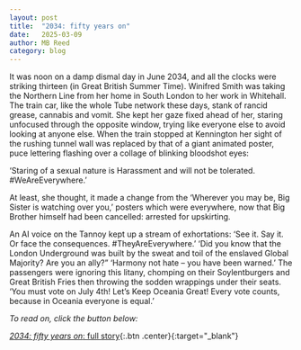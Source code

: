```yaml
---
layout: post
title:  "2034: fifty years on"
date:   2025-03-09
author: MB Reed
category: blog
---
```


It was noon on a damp dismal day in June 2034, and all the clocks were striking thirteen (in Great British Summer Time). Winifred Smith was taking the Northern Line from her home in South London to her work in Whitehall. The train car, like the whole Tube network these days, stank of rancid grease, cannabis and vomit. She kept her gaze fixed ahead of her, staring unfocused through the opposite window, trying like everyone else to avoid looking at anyone else. When the train stopped at Kennington her sight of the rushing tunnel wall was replaced by that of a giant animated poster, puce lettering flashing over a collage of blinking bloodshot eyes:

‘Staring of a sexual nature is Harassment and will not be tolerated. #WeAreEverywhere.’

At least, she thought, it made a change from the 
‘Wherever you may be, Big Sister is watching over you,’
posters which were everywhere, now that Big Brother himself had been cancelled: arrested for upskirting.

An AI voice on the Tannoy kept up a stream of exhortations:
    ‘See it. Say it. Or face the consequences. #TheyAreEverywhere.’
    ‘Did you know that the London Underground was built by the sweat and toil of the enslaved Global Majority? Are you an ally?”
    ‘Harmony not hate – you have been warned.’
The passengers were ignoring this litany, chomping on their Soylentburgers and Great British Fries then throwing the sodden wrappings under their seats.
    ‘You must vote on July 4th! Let’s Keep Oceania Great! Every vote counts, because in Oceania everyone is equal.’

*To read on, click the button below:*

[*2034: fifty years on*: full story](/assets/files/2034-fifty-years-on.pdf){:.btn .center}{:target="_blank"}




